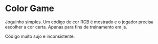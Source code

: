 # Color Game

Joguinho simples. Um código de cor RGB é mostrado e o jogador precisa escolher a cor certa.
Apenas para fins de treinamento em js.

Código muito sujo e inconsistente.
